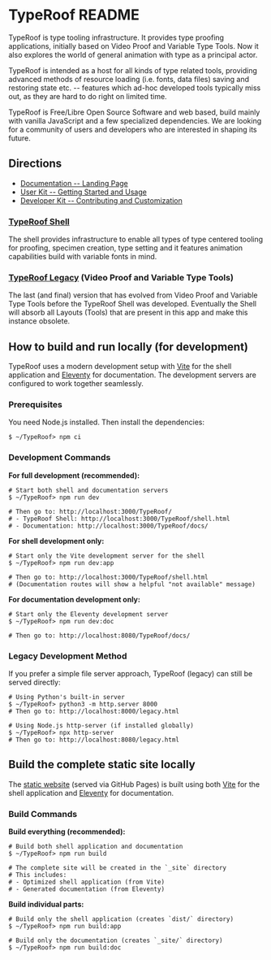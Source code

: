 # TypeRoof README

TypeRoof is type tooling infrastructure. It provides type proofing applications,
initially based on Video Proof and Variable Type Tools. Now it also explores
the world of general animation with type as a principal actor.

TypeRoof is intended as a host for all kinds of type related tools, providing
advanced methods of resource loading (i.e. fonts, data files) saving and
restoring state etc. -- features which ad-hoc developed tools
typically miss out, as they are hard to do right on limited time.

TypeRoof is Free/Libre Open Source Software and web based, build mainly with
vanilla JavaScript and a few specialized dependencies. We are looking for
a community of users and developers who are interested in shaping its future.

## Directions

- [Documentation -- Landing Page](https://fontbureau.github.io/TypeRoof/docs)
- [User Kit -- Getting Started and Usage](https://fontbureau.github.io/TypeRoof/docs/usage)
- [Developer Kit -- Contributing and Customization](https://fontbureau.github.io/TypeRoof/docs/development)

### [TypeRoof Shell](https://fontbureau.github.io/TypeRoof/shell)

The shell provides infrastructure to enable all types of type centered
tooling for proofing, specimen creation, type setting and it features
animation capabilities build with variable fonts in mind.

### [TypeRoof Legacy](/legacy) (Video Proof and Variable Type Tools)

The last (and final) version that has evolved from Video Proof and Variable
Type Tools before the TypeRoof Shell was developed. Eventually the Shell
will absorb all Layouts (Tools) that are present in this app and make this
instance obsolete.

## How to build and run locally (for development)

TypeRoof uses a modern development setup with [Vite](https://vitejs.dev/) for the shell application and [Eleventy](https://www.11ty.dev/) for documentation. The development servers are configured to work together seamlessly.

### Prerequisites

You need Node.js installed. Then install the dependencies:

```sh-session
$ ~/TypeRoof> npm ci
```

### Development Commands

**For full development (recommended):**

```sh-session
# Start both shell and documentation servers
$ ~/TypeRoof> npm run dev

# Then go to: http://localhost:3000/TypeRoof/
# - TypeRoof Shell: http://localhost:3000/TypeRoof/shell.html
# - Documentation: http://localhost:3000/TypeRoof/docs/
```

**For shell development only:**

```sh-session
# Start only the Vite development server for the shell
$ ~/TypeRoof> npm run dev:app

# Then go to: http://localhost:3000/TypeRoof/shell.html
# (Documentation routes will show a helpful "not available" message)
```

**For documentation development only:**

```sh-session
# Start only the Eleventy development server
$ ~/TypeRoof> npm run dev:doc

# Then go to: http://localhost:8080/TypeRoof/docs/
```

### Legacy Development Method

If you prefer a simple file server approach, TypeRoof (legacy) can still be served directly:

```sh-session
# Using Python's built-in server
$ ~/TypeRoof> python3 -m http.server 8000
# Then go to: http://localhost:8000/legacy.html

# Using Node.js http-server (if installed globally)
$ ~/TypeRoof> npx http-server
# Then go to: http://localhost:8080/legacy.html
```

## Build the complete static site locally

The [static website](https://fontbureau.github.io/TypeRoof/) (served via GitHub Pages) is built using both [Vite](https://vitejs.dev/) for the shell application and [Eleventy](https://www.11ty.dev/) for documentation.

### Build Commands

**Build everything (recommended):**

```sh-session
# Build both shell application and documentation
$ ~/TypeRoof> npm run build

# The complete site will be created in the `_site` directory
# This includes:
# - Optimized shell application (from Vite)
# - Generated documentation (from Eleventy)
```

**Build individual parts:**

```sh-session
# Build only the shell application (creates `dist/` directory)
$ ~/TypeRoof> npm run build:app

# Build only the documentation (creates `_site/` directory)
$ ~/TypeRoof> npm run build:doc
```
